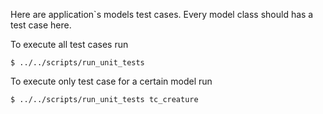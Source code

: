 Here are application`s models test cases.
Every model class should has a test case here.

To execute all test cases run

    $ ../../scripts/run_unit_tests

To execute only test case for a certain model run

    $ ../../scripts/run_unit_tests tc_creature
